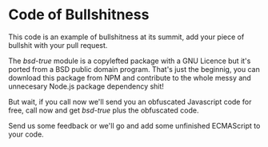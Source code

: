 # Code of Bullshitness

This code is an example of bullshitness at its summit, add your piece of bullshit with your pull request.

The *bsd-true* module is a copylefted package with a GNU Licence but it's ported from a BSD public domain program. That's just the beginnig, you can download this package from NPM and contribute to the whole messy and unnecesary Node.js package dependency shit!

But wait, if you call now we'll send you an obfuscated Javascript code for free, call now and get *bsd-true* plus the obfuscated code.

Send us some feedback or we'll go and add some unfinished ECMAScript to your code.
